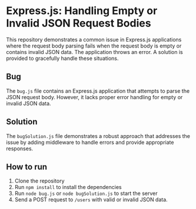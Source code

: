 # Express.js: Handling Empty or Invalid JSON Request Bodies
This repository demonstrates a common issue in Express.js applications where the request body parsing fails when the request body is empty or contains invalid JSON data.  The application throws an error.  A solution is provided to gracefully handle these situations.

## Bug
The `bug.js` file contains an Express.js application that attempts to parse the JSON request body. However, it lacks proper error handling for empty or invalid JSON data.

## Solution
The `bugSolution.js` file demonstrates a robust approach that addresses the issue by adding middleware to handle errors and provide appropriate responses.

## How to run
1. Clone the repository
2. Run `npm install` to install the dependencies
3. Run `node bug.js` or `node bugSolution.js` to start the server
4. Send a POST request to `/users` with valid or invalid JSON data.